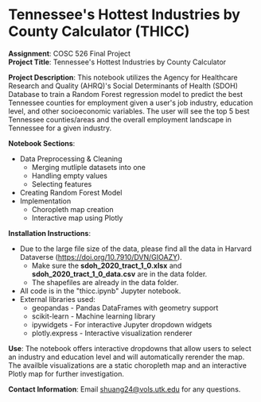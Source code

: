 # Tennessee's Hottest Industries by County Calculator (THICC)

**Assignment**: COSC 526 Final Project\
**Project Title**: Tennessee's Hottest Industries by County Calculator

**Project Description**: This notebook utilizes the Agency for Healthcare Research and Quality (AHRQ)'s Social Determinants of Health (SDOH) Database to train a Random Forest regression model to predict the best Tennessee counties for employment given a user's job industry, education level, and other socioeconomic variables. The user will see the top 5 best Tennessee counties/areas and the overall employment landscape in Tennessee for a given industry.

**Notebook Sections**:
- Data Preprocessing & Cleaning
    - Merging mutliple datasets into one
    - Handling empty values
    - Selecting features
- Creating Random Forest Model
- Implementation
    - Choropleth map creation
    - Interactive map using Plotly 

**Installation Instructions**: 
- Due to the large file size of the data, please find all the data in Harvard Dataverse (https://doi.org/10.7910/DVN/GIOAZY).
    - Make sure the **sdoh_2020_tract_1_0.xlsx** and **sdoh_2020_tract_1_0_data.csv** are in the data folder.
    - The shapefiles are already in the data folder.
- All code is in the "thicc.ipynb" Jupyter notebook.
- External libraries used:
    - geopandas - Pandas DataFrames with geometry support
    - scikit-learn - Machine learning library
    - ipywidgets - For interactive Jupyter dropdown widgets
    - plotly.express - Interactive visualization renderer 


**Use**:
The notebook offers interactive dropdowns that allow users to select an industry and education level and will automatically rerender the map. The availble visualizations are a static choropleth map and an interactive Plotly map for further investigation. 

**Contact Information**:
Email shuang24@vols.utk.edu for any questions.
